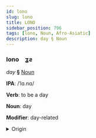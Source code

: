 ```yaml
---
id: lono
slug: lono
title: LONO
sidebar_position: 796
tags: [lono, Noun, Afro-Asiatic]
description: day § Noun
---
```


### lono&emsp;<span kind="abugida">ʓƨ</span>

*day* **§** [Noun](../../tags/Noun)

**IPA**: /ˈlɑ.nɑ/

**Verb**: to be a day

**Noun**: day

**Modifier**: day-related

<details>
    <summary>Origin</summary>
    Hausa rānā /ɽáː.náː/<br/>
    <em>Afro-Asiatic Language Family</em>
</details>